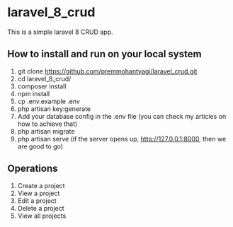 # laravel_8_crud
This is a simple laravel 8 CRUD app.


## How to install and run on your local system
1. git clone https://github.com/premmohantyagi/laravel_crud.git
2. cd laravel_8_crud/
3. composer install
4. npm install
5. cp .env.example .env
6. php artisan key:generate
7. Add your database config in the .env file (you can check my articles on how to achieve that)
8. php artisan migrate
9. php artisan serve (if the server opens up, http://127.0.0.1:8000,  then we are good to go)


## Operations
1. Create a project
2. View a project
3. Edit a project
4. Delete a project
5. View all projects

